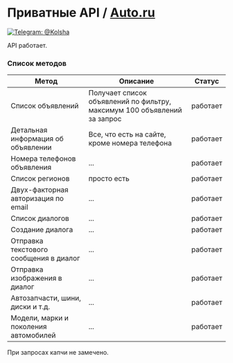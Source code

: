 # Приватные API / [Auto.ru](https://auto.ru/)
[![Telegram: @Kolsha](https://img.shields.io/badge/contact-@Kolsha-blue.svg?style=flat)](https://t.me/Kolsha)

API работает.

### Список методов
Метод | Описание | Статус 
|---|---|---|
| Список объявлений | Получает список объявлений по фильтру, максимум 100 объявлений за запрос | работает|
| Детальная информация об объявлении| Все, что есть на сайте, кроме номера телефона | работает|
| Номера телефонов объявления| ...  | работает|
| Список регионов| просто есть  | работает|
| Двух-факторная авторизация по email| ...  | работает|
| Список диалогов| ...  | работает|
| Создание диалога| ...  | работает|
| Отправка текстового сообщения в диалог| ...  | работает|
| Отправка изображения в диалог| ...  | работает|
| Автозапчасти, шини, диски и т.д.| ...  | работает|
| Модели, марки и поколения автомобилей| ...  | работает|

При запросах капчи не замечено.
